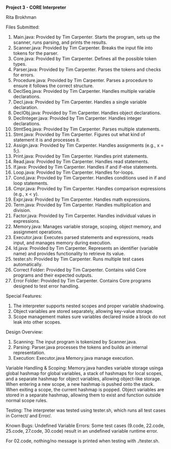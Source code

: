 **Project 3 - CORE Interpreter**

Rita Brokhman

Files Submitted:
1. Main.java: Provided by Tim Carpenter. Starts the program, sets up the scanner, runs parsing, and prints the results.
2. Scanner.java: Provided by Tim Carpenter. Breaks the input file into tokens for the parser.
3. Core.java: Provided by Tim Carpenter. Defines all the possible token types.
4. Parser.java: Provided by Tim Carpenter. Parses the tokens and checks for errors.
5. Procedure.java: Provided by Tim Carpenter. Parses a procedure to ensure it follows the correct structure.
6. DeclSeq.java: Provided by Tim Carpenter. Handles multiple variable declarations.
7. Decl.java: Provided by Tim Carpenter. Handles a single variable declaration.
8. DeclObj.java: Provided by Tim Carpenter. Handles object declarations.
9. DeclInteger.java: Provided by Tim Carpenter. Handles integer declarations.
10. StmtSeq.java: Provided by Tim Carpenter. Parses multiple statements.
11. Stmt.java: Provided by Tim Carpenter. Figures out what kind of statement it is and processes it.
12. Assign.java: Provided by Tim Carpenter. Handles assignments (e.g., x = 5;).
13. Print.java: Provided by Tim Carpenter. Handles print statements.
14. Read.java: Provided by Tim Carpenter. Handles read statements.
15. If.java: Provided by Tim Carpenter. Handles if and if-else statements.
16. Loop.java: Provided by Tim Carpenter. Handles for-loops.
17. Cond.java: Provided by Tim Carpenter. Handles conditions used in if and loop statements.
18. Cmpr.java: Provided by Tim Carpenter. Handles comparison expressions (e.g., x < y).
19. Expr.java: Provided by Tim Carpenter. Handles math expressions.
20. Term.java: Provided by Tim Carpenter. Handles multiplication and division.
21. Factor.java: Provided by Tim Carpenter. Handles individual values in expressions.
22. Memory.java: Manages variable storage, scoping, object memory, and assignment operations.
23. Executor.java: Executes parsed statements and expressions, reads input, and manages memory during execution.
24. Id.java: Provided by Tim Carpenter. Represents an identifier (variable name) and provides functionality to retrieve its value.
25. tester.sh: Provided by Tim Carpenter. Runs multiple test cases automatically.
26. Correct Folder: Provided by Tim Carpenter. Contains valid Core programs and their expected outputs.
27. Error Folder: Provided by Tim Carpenter. Contains Core programs designed to test error handling.

Special Features:
1. The interpreter supports nested scopes and proper variable shadowing.
2. Object variables are stored separately, allowing key-value storage.
3. Scope management makes sure variables declared inside a block do not leak into other scopes.

Design Overview:
1. Scanning: The input program is tokenized by Scanner.java.
2. Parsing: Parser.java processes the tokens and builds an internal representation.
3. Execution: Executor.java Memory.java manage execution.

Variable Handling & Scoping:
Memory.java handles variable storage usinga global hashmap for global variables, a stack of hashmaps for local scopes, and a separate hashmap for object variables, allowing object-like storage. When entering a new scope, a new hashmap is pushed onto the stack. When exiting a scope, the current hashmap is popped. Object variables are stored in a separate hashmap, allowing them to exist and function outside normal scope rules.

Testing:
The interpreter was tested using tester.sh, which runs all test cases in Correct/ and Error/.

Known Bugs:
Undefined Variable Errors: Some test cases (9.code, 22.code, 25.code, 27.code, 30.code) result in an undefined variable runtime error. 

For 02.code, nothing/no message is printed when testing with ./tester.sh.
